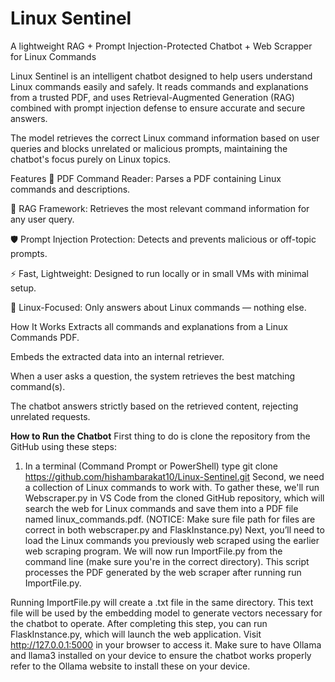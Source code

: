 # Linux Sentinel
A lightweight RAG + Prompt Injection-Protected Chatbot + Web Scrapper for Linux Commands

Linux Sentinel is an intelligent chatbot designed to help users understand Linux commands easily and safely.
It reads commands and explanations from a trusted PDF, and uses Retrieval-Augmented Generation (RAG) combined with prompt injection defense to ensure accurate and secure answers.

The model retrieves the correct Linux command information based on user queries and blocks unrelated or malicious prompts, maintaining the chatbot's focus purely on Linux topics.

Features
📄 PDF Command Reader: Parses a PDF containing Linux commands and descriptions.

🧠 RAG Framework: Retrieves the most relevant command information for any user query.

🛡️ Prompt Injection Protection: Detects and prevents malicious or off-topic prompts.

⚡ Fast, Lightweight: Designed to run locally or in small VMs with minimal setup.

🐧 Linux-Focused: Only answers about Linux commands — nothing else.

How It Works
Extracts all commands and explanations from a Linux Commands PDF.

Embeds the extracted data into an internal retriever.

When a user asks a question, the system retrieves the best matching command(s).

The chatbot answers strictly based on the retrieved content, rejecting unrelated requests.

**How to Run the Chatbot**
First thing to do is clone the repository from the GitHub using these steps:
1. In a terminal (Command Prompt or PowerShell) type 
git clone https://github.com/hishambarakat10/Linux-Sentinel.git
Second, we need a collection of Linux commands to work with. To gather these, we'll run Webscraper.py in VS Code from the cloned GitHub repository, which will search the web for Linux commands and save them into a PDF file named linux_commands.pdf.
(NOTICE: Make sure file path for files are correct in both webscraper.py and FlaskInstance.py)
Next, you’ll need to load the Linux commands you previously web scraped using the earlier web scraping program.
We will now run ImportFile.py from the command line (make sure you're in the correct directory). This script processes the PDF generated by the web scraper after running run ImportFile.py.



Running ImportFile.py will create a .txt file in the same directory. This text file will be used by the embedding model to generate vectors necessary for the chatbot to operate.
After completing this step, you can run FlaskInstance.py, which will launch the web application. Visit http://127.0.0.1:5000 in your browser to access it.
Make sure to have Ollama and llama3 installed on your device to ensure the chatbot works properly refer to the Ollama website to install these on your device.
